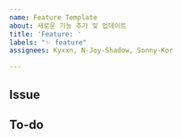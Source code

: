 ```yaml
---
name: Feature Template
about: 새로운 기능 추가 및 업데이트
title: 'Feature: '
labels: "✨ feature"
assignees: Kyxxn, N-Joy-Shadow, Sonny-Kor

---
```


## Issue

## To-do
